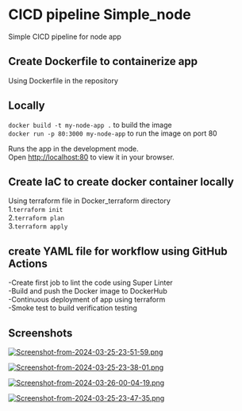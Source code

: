 # CICD pipeline Simple_node

Simple CICD pipeline for node app 

## Create Dockerfile to containerize app
Using Dockerfile in the repository

## Locally
 `docker build -t my-node-app .` to build the image \
 `docker run -p 80:3000 my-node-app`  to run the image on port 80

Runs the app in the development mode.\
Open [http://localhost:80](http://localhost:80) to view it in your browser.


## Create IaC to create docker container locally 
Using terraform file in Docker_terraform directory \
1.`terraform init` \
2.`terraform plan` \
3.`terraform apply` 

## create YAML file for workflow using GitHub Actions
-Create first job to lint the code using Super Linter \
-Build and push the Docker image to DockerHub \
-Continuous deployment of app using terraform \
-Smoke test to build verification testing 

## Screenshots

[![Screenshot-from-2024-03-25-23-51-59.png](https://i.postimg.cc/85d0SztC/Screenshot-from-2024-03-25-23-51-59.png)](https://postimg.cc/cgHm70qq)

[![Screenshot-from-2024-03-25-23-38-01.png](https://i.postimg.cc/26C100tK/Screenshot-from-2024-03-25-23-38-01.png)](https://postimg.cc/WDfp3wTG)

[![Screenshot-from-2024-03-26-00-04-19.png](https://i.postimg.cc/HndktzSk/Screenshot-from-2024-03-26-00-04-19.png)](https://postimg.cc/phcvWfbw)

[![Screenshot-from-2024-03-25-23-47-35.png](https://i.postimg.cc/3RPJP9fh/Screenshot-from-2024-03-25-23-47-35.png)](https://postimg.cc/BLB0F5G7)
